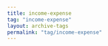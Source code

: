 ```yaml
---
title: income-expense
tag: "income-expense"
layout: archive-tags
permalink: "tag/income-expense"
---
```

